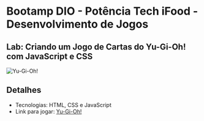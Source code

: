 # Bootamp DIO - Potência Tech iFood - Desenvolvimento de Jogos

## Lab: Criando um Jogo de Cartas do Yu-Gi-Oh! com JavaScript e CSS

![Yu-Gi-Oh!](./screenshots/yugioh.png)

## Detalhes 
- Tecnologias: HTML, CSS e JavaScript
- Link para jogar: [Yu-Gi-Oh!](https://harcanjo.github.io/dio-yugioh-js/)
